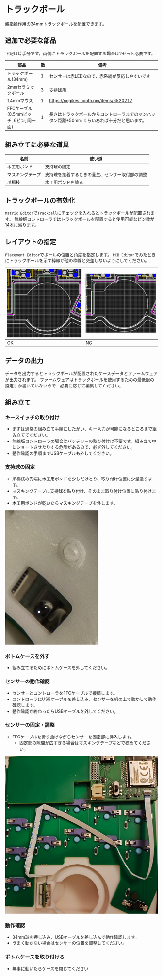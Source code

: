 # トラックボール

親指操作用の34mmトラックボールを配置できます。

## 追加で必要な部品

下記は片手分です。両側にトラックボールを配置する場合は2セット必要です。

|部品|数|備考|
|-|-|-|
|トラックボール(34mm)|1|センサーは赤LEDなので、赤系統が反応しやすいです|
|2mmセラミックボール|3|支持球用|
|14mmマウス|1|https://nogikes.booth.pm/items/6520217|
|FFCケーブル(0.5mmピッチ, 6ピン, 同一面)|1|長さはトラックボールからコントローラまでのマンハッタン距離+50mm くらいあれば十分だと思います。|

## 組み立てに必要な道具

|名前|使い道|
|-|-|
|木工用ボンド|支持球の固定|
|マスキングテープ|支持球を接着するときの養生、センサー取付部の調整|
|爪楊枝|木工用ボンドを塗る|

## トラックボールの有効化

`Matrix Editor`で`Trackball`にチェックを入れるとトラックボールが配置されます。
無線版コントローラではトラックボールを配置すると使用可能なピン数が14本に減ります。

## レイアウトの指定

`Placement Editor`でボールの位置と角度を指定します。
`PCB Editor`でみたときにトラックボールを示す枠線が他の枠線と交差しないようにしてください。

|![](img/trackball-placement-ok.png)|![](img/trackball-placement-ng.png)|
|-|-|
|OK|NG|

## データの出力

データを出力するとトラックボールが配置されたケースデータとファームウェアが出力されます。
ファームウェアはトラックボールを使用するための最低限の設定しか書いていないので、必要に応じて編集してください。

## 組み立て

### キースイッチの取り付け

* まずは通常の組み立て手順にしたがい、キー入力が可能になるところまで組み立ててください。
* 無線版コントローラの場合はバッテリーの取り付けは不要です。組み立て中にショートさせたりする危険があるので、必ず外してください。
* 動作確認の手順までUSBケーブルも外してください。

### 支持球の固定
  
* 爪楊枝の先端に木工用ボンドを少しだけとり、取り付け位置に少量塗ります。
* マスキングテープに支持球を貼り付け、そのまま取り付け位置に貼り付けます。
* 木工用ボンドが乾いたらマスキングテープを外します。

![](img/ceramic-ball.png)

### ボトムケースを外す

* 組み立てるためにボトムケースを外してください。

### センサーの動作確認

* センサーとコントローラをFFCケーブルで接続します。
* コントローラにUSBケーブルを差し込み、センサーを机の上で動かして動作確認します。
* 動作確認が終わったらUSBケーブルを外してください。


### センサーの固定・調整

* FFCケーブルを折り曲げながらセンサーを固定部に挿入します。
  * 固定部の隙間が広すぎる場合はマスキングテープなどで狭めてください。

![](img/trackball-connection.png)

### 動作確認

* 34mm球を押し込み、USBケーブルを差し込んで動作確認します。
* うまく動かない場合はセンサーの位置を調整してください。

### ボトムケースを取り付ける

* 無事に動いたらケースを閉じてください
